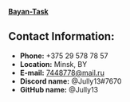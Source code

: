 **[Bayan-Task](https://jully13.github.io/cssBayan/cssBayan/index.html)**

## **Contact Information:**

- **Phone:** +375 29 578 78 57
- **Location:** Minsk, BY
- **E-mail:** 7448778@mail.ru
- **Discord name:** @Jully13#7670
- **GitHub name:** @Jully13
